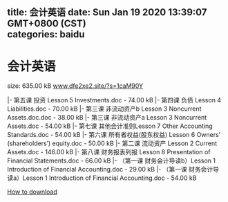 
title: 会计英语
date: Sun Jan 19 2020 13:39:07 GMT+0800 (CST)    
categories: baidu
---

# 会计英语
size: 635.00 kB
 www.dfe2xe2.site/?s=1caM90Y
 
|- 第五课  投资 Lesson 5 Investments.doc - 74.00 kB
|- 第四课  负债 Lesson 4 Liabilities.doc - 70.00 kB
|- 第三课 非流动资产b Lesson 3 Noncurrent Assets.doc.doc - 38.00 kB
|- 第三课 非流动资产a Lesson 3 Noncurrent Assets.doc - 54.00 kB
|- 第七课  其他会计准则Lesson 7  Other Accounting Standards.doc - 54.00 kB
|- 第六课  所有者权益(股东权益) Lesson 6  Owners’ (shareholders’) equity.doc - 50.00 kB
|- 第二课  流动资产 Lesson 2  Current Assets.doc - 146.00 kB
|- 第八课  财务报表列报 Lesson 8  Presentation of Financial Statements.doc - 66.00 kB
|- （第一课 财务会计导读b）Lesson 1 Introduction of Financial Accounting.doc - 29.00 kB
|- （第一课 财务会计导读a）Lesson 1 Introduction of Financial Accounting.doc - 54.00 kB

[How to download](https://bpcam.bemobtrk.com/go/2ceec3aa-1ca2-46d6-b9ff-aaa5c184517c?jno=2906)